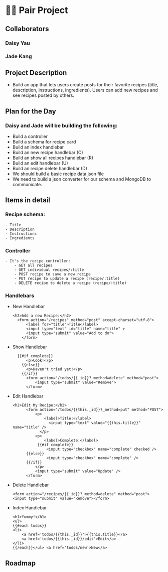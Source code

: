 # 👨‍💻 Pair Project

## Collaborators

### Daisy Yau
### Jade Kang

## Project Description

- Build an app that lets users create posts for their favorite recipes (title, description, instructions, ingredients). Users can add new recipes and see recipes posted by others.

## Plan for the Day

### Daisy and Jade will be building the following:

- Build a controller
- Build a schema for recipe card
- Build an index handlebar
- Build an new recipe handlebar (C)
- Build an show all recipes handlebar (R)
- Build an edit handlebar (U)
- Build an recipe delete handlebar (D)
- We should build a basic recipe data.json file
- We need to build a json converter for our schema and MongoDB to communicate.

## Items in detail

### Recipe schema:

    - Title
    - Description
    - Instructions
    - Ingredients

### Controller

    - It's the recipe controller:
    	- GET all recipes
        - GET individual recipes/:title
        - POST recipe to save a new recipe
        - PUT recipe to update a recipe (recipe/:title)
        - DELETE recipe to delete a recipe (recipe/:title)

### Handlebars

- New Handlebar
  ```
  <h2>Add a new Recipe:</h2>
  	<form action="/recipes" method="post" accept-charset="utf-8">
  		<label for="title">Title</label>
      	<input type="text" id="title" name="title" >
      	<input type="submit" value="Add to do">
      </form>
  ```
- Show Handlebar
  ```<h1>{{title}}</h1>
  	{{#if complete}}
      	<p>Cook!</p>
      {{else}}
      	<p>Haven't tried yet!</p>
      {{/if}}
      	<form action="/todos/{{_id}}?_method=delete" method="post">
      		<input type="submit" value="Remove">
      	</form>
  ```
- Edit Handlebar
  ```
  <h2>Edit My Recipe:</h2>
  		<form action="/todos/{{this._id}}?_method=put" method="POST">
  			<p>
              	<label>Title:</label>
                  <input type="text" value="{{this.title}}" name="title" />
              </p>
  			<p>
              	<label>Complete:</label>
     		 {{#if complete}}
     			 <input type="checkbox" name="complete" checked />
      	{{else}}
     			 <input type="checkbox" name="complete" />
      	{{/if}}
  			</p>
  			<input type="submit" value="Update" />
  		</form>
  ```
- Delete Handlebar

  ```
  <form action="/recipes/{{_id}}?_method=delete" method="post">
  <input type="submit" value="Remove"></form>

  ```

- Index Handlebar

  ```
  <h1>Yummy!</h1>
  <ul>
  {{#each todos}}
  <li>
      <a href='todos/{{this._id}}'>{{this.title}}</a>
      <a href='todos/{{this._id}}/edit'>Edit</a>
  </li>
  {{/each}}</ul> <a href='todos/new'>New</a>

  ```

## Roadmap
